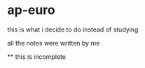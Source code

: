 # ap-euro
this is what i decide to do instead of studying

all the notes were written by me

** this is incomplete
